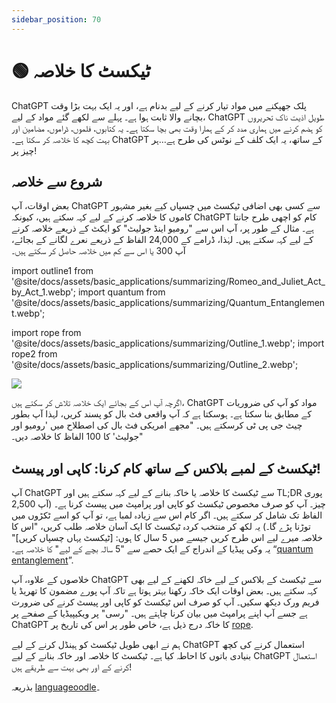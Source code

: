 ```yaml
---
sidebar_position: 70
---
```


# 🟢 ٹیکسٹ کا خلاصہ

ChatGPT پلک جھپکنے میں مواد تیار کرنے کے لیے بدنام ہے، اور یہ ایک بہت بڑا وقت بچانے والا ثابت ہوا ہے۔
پہلے سے لکھے گئے مواد کے لیے، ChatGPT طویل اذیت ناک تحریروں کو ہضم کرنے میں ہماری مدد کر کے ہمارا وقت بھی بچا سکتا ہے۔
یہ کتابوں، فلموں، ڈراموں، مضامین اور بہت کچھ کا خلاصہ کر سکتا ہے۔ ChatGPT کے ساتھ، یہ ایک کلف کے نوٹس کی طرح ہے…ہر چیز پر!

## شروع سے خلاصہ

بعض اوقات، آپ ChatGPT سے کسی بھی اضافی ٹیکسٹ میں چسپاں کیے بغیر مشہور کاموں کا خلاصہ کرنے کے لیے کہہ سکتے ہیں، کیونکہ ChatGPT کام کو اچھی طرح جانتا ہے۔ مثال کے طور پر، آپ اس سے "رومیو اینڈ جولیٹ" کو ایکٹ کے ذریعے خلاصہ کرنے کے لیے کہہ سکتے ہیں۔ لہٰذا، ڈرامے کے 24,000 الفاظ کے ذریعے نعرے لگانے کے بجائے، آپ 300 یا اس سے کم میں خلاصہ حاصل کر سکتے ہیں۔


import outline1 from '@site/docs/assets/basic_applications/summarizing/Romeo_and_Juliet_Act_by_Act_1.webp';
import quantum from '@site/docs/assets/basic_applications/summarizing/Quantum_Entanglement.webp';

import rope from '@site/docs/assets/basic_applications/summarizing/Outline_1.webp';
import rope2 from '@site/docs/assets/basic_applications/summarizing/Outline_2.webp';

<div style={{textAlign: 'left'}}>
  <img src={outline1} style={{width: "750px"}}/>
</div>

اگرچہ آپ اس کے بجائے ایک خلاصہ تلاش کر سکتے ہیں، ChatGPT مواد کو آپ کی ضروریات کے مطابق بنا سکتا ہے۔ ہوسکتا ہے کہ آپ واقعی فٹ بال کو پسند کریں، لہذا آپ بطور چیٹ جی پی ٹی کرسکتے ہیں۔
"مجھے امریکی فٹ بال کی اصطلاح میں 'رومیو اور جولیٹ' کا 100 الفاظ کا خلاصہ دیں۔"

## ٹیکسٹ کے لمبے بلاکس کے ساتھ کام کرنا: کاپی اور پیسٹ!

آپ ChatGPT سے ٹیکسٹ کا خلاصہ یا خاکہ بنانے کے لیے کہہ سکتے ہیں اور TL;DR پوری چیز۔ آپ کو صرف مخصوص ٹیکسٹ کو کاپی اور پرامپٹ میں پیسٹ کرنا ہے۔ (آپ 2,500 الفاظ تک شامل کر سکتے ہیں۔ اگر کام اس سے زیادہ لمبا ہے، تو آپ کو اسے ٹکڑوں میں توڑنا پڑے گا۔)
یہ لکھ کر منتخب کردہ ٹیکسٹ کا ایک آسان خلاصہ طلب کریں، "اس کا خلاصہ میرے لیے اس طرح کریں جیسے میں 5 سال کا ہوں: [ٹیکسٹ یہاں چسپاں کریں]"
یہ وکی پیڈیا کے اندراج کے ایک حصے سے "5 سالہ بچے کے لیے" کا خلاصہ ہے۔ “[quantum entanglement](https://en.wikipedia.org/wiki/Quantum_entanglement#:~:text=vte-,Quantum%20entanglement,-is%20the%20phenomenon)”. 

<div style={{textAlign: 'left'}}>
  <LazyLoadImage src={quantum} style={{width: "750px"}} />
</div>

خلاصوں کے علاوہ، آپ ChatGPT سے ٹیکسٹ کے بلاکس کے لیے خاکہ لکھنے کے لیے بھی کہہ سکتے ہیں۔ بعض اوقات ایک خاکہ رکھنا بہتر ہوتا ہے تاکہ آپ پورے مضمون کا تھریڈ یا فریم ورک دیکھ سکیں۔
آپ کو صرف اس ٹیکسٹ کو کاپی اور پیسٹ کرنے کی ضرورت ہے جسے آپ اپنے پرامپٹ میں بیان کرنا چاہتے ہیں۔
"رسی" پر ویکیپیڈیا کے صفحے پر ChatGPT کا خاکہ درج ذیل ہے، خاص طور پر اس کی تاریخ پر [rope](https://en.wikipedia.org/wiki/Rope#:~:text=to%20pull%20ropes.-,History,-Ancient%20Egyptians%20were).

<div style={{textAlign: 'left'}}>
  <LazyLoadImage src={rope} style={{width: "750px"}} />
</div>

<div style={{textAlign: 'left'}}>
  <LazyLoadImage src={rope2} style={{width: "750px"}} />
</div>

ہم نے ابھی طویل ٹیکسٹ کو ہینڈل کرنے کے لیے ChatGPT استعمال کرنے کی کچھ بنیادی باتوں کا احاطہ کیا ہے۔ ٹیکسٹ کا خلاصہ اور خاکہ بنانے کے لیے ChatGPT استعمال کرنے کے اور بھی بہت سے طریقے ہیں!

بذریعہ [languageoodle](https://twitter.com/langugenoodle)۔
